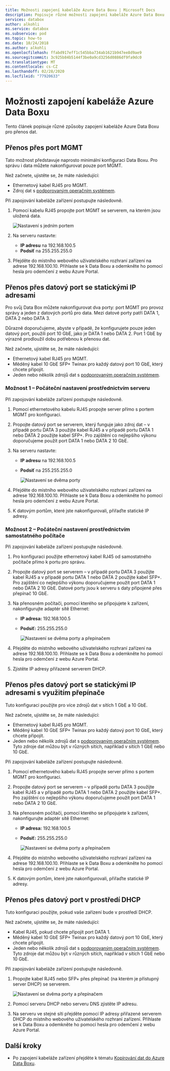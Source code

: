 ```yaml
---
title: Možnosti zapojení kabeláže Azure Data Boxu | Microsoft Docs
description: Popisuje různé možnosti zapojení kabeláže Azure Data Boxu.
services: databox
author: alkohli
ms.service: databox
ms.subservice: pod
ms.topic: how-to
ms.date: 10/24/2018
ms.author: alkohli
ms.openlocfilehash: ffabd917eff1c545bba734ab1621b947ee8d9ae9
ms.sourcegitcommit: 3c925b84b5144f3be0a9cd3256d0886df9fa9dc0
ms.translationtype: MT
ms.contentlocale: cs-CZ
ms.lasthandoff: 02/28/2020
ms.locfileid: "77920633"
---
```

# <a name="cabling-options-for-your-azure-data-box"></a>Možnosti zapojení kabeláže Azure Data Boxu

Tento článek popisuje různé způsoby zapojení kabeláže Azure Data Boxu pro přenos dat.

## <a name="transfer-via-mgmt-port"></a>Přenos přes port MGMT

Tato možnost představuje naprosto minimální konfiguraci Data Boxu. Pro správu i data můžete nakonfigurovat pouze port MGMT.

Než začnete, ujistěte se, že máte následující:

- Ethernetový kabel RJ45 pro MGMT.
- Zdroj dat s [podporovaným operačním systémem](data-box-system-requirements.md#supported-operating-systems-for-clients).

Při zapojování kabeláže zařízení postupujte následovně.

1. Pomocí kabelu RJ45 propojte port MGMT se serverem, na kterém jsou uložená data.

    ![Nastavení s jedním portem](media/data-box-cable-options/cabling-mgmt-only.png)

2. Na serveru nastavte:

    - **IP adresu** na 192.168.100.5
    - **Podsíť** na 255.255.255.0

3. Přejděte do místního webového uživatelského rozhraní zařízení na adrese 192.168.100.10. Přihlaste se k Data Boxu a odemkněte ho pomocí hesla pro odemčení z webu Azure Portal.


## <a name="transfer-via-data-port-with-static-ips"></a>Přenos přes datový port se statickými IP adresami

Pro svůj Data Box můžete nakonfigurovat dva porty: port MGMT pro provoz správy a jeden z datových portů pro data. Mezi datové porty patří DATA 1, DATA 2 nebo DATA 3.

Důrazně doporučujeme, abyste v případě, že konfigurujete pouze jeden datový port, použili port 10 GbE, jako je DATA 1 nebo DATA 2. Port 1 GbE by výrazně prodloužil dobu potřebnou k přenosu dat.

Než začnete, ujistěte se, že máte následující:

- Ethernetový kabel RJ45 pro MGMT.
- Měděný kabel 10 GbE SFP+ Twinax pro každý datový port 10 GbE, který chcete připojit.
- Jeden nebo několik zdrojů dat s [podporovaným operačním systémem](data-box-system-requirements.md#supported-operating-systems-for-clients).

### <a name="option-1---initial-setup-via-server"></a>Možnost 1 – Počáteční nastavení prostřednictvím serveru

Při zapojování kabeláže zařízení postupujte následovně.

1. Pomocí ethernetového kabelu RJ45 propojte server přímo s portem MGMT pro konfiguraci.
2. Propojte datový port se serverem, který funguje jako zdroj dat – v případě portu DATA 3 použijte kabel RJ45 a v případě portu DATA 1 nebo DATA 2 použijte kabel SFP+. Pro zajištění co nejlepšího výkonu doporučujeme použít port DATA 1 nebo DATA 2 10 GbE.
3. Na serveru nastavte:

   - **IP adresu** na 192.168.100.5
   - **Podsíť** na 255.255.255.0

     ![Nastavení se dvěma porty](media/data-box-cable-options/cabling-2-port-setup.png)

3. Přejděte do místního webového uživatelského rozhraní zařízení na adrese 192.168.100.10. Přihlaste se k Data Boxu a odemkněte ho pomocí hesla pro odemčení z webu Azure Portal.
4. K datovým portům, které jste nakonfigurovali, přiřaďte statické IP adresy.

### <a name="option-2---initial-setup-via-separate-computer"></a>Možnost 2 – Počáteční nastavení prostřednictvím samostatného počítače

Při zapojování kabeláže zařízení postupujte následovně.

1. Pro konfiguraci použijte ethernetový kabel RJ45 od samostatného počítače přímo k portu pro správu.
2. Propojte datový port se serverem – v případě portu DATA 3 použijte kabel RJ45 a v případě portu DATA 1 nebo DATA 2 použijte kabel SFP+. Pro zajištění co nejlepšího výkonu doporučujeme použít port DATA 1 nebo DATA 2 10 GbE. Datové porty jsou k serveru s daty připojené přes přepínač 10 GbE.
3. Na přenosném počítači, pomocí kterého se připojujete k zařízení, nakonfigurujte adaptér sítě Ethernet:

   - **IP adresa:** 192.168.100.5
   - **Podsíť:** 255.255.255.0

     ![Nastavení se dvěma porty a přepínačem](media/data-box-cable-options/cabling-with-static-ip.png)

3. Přejděte do místního webového uživatelského rozhraní zařízení na adrese 192.168.100.10. Přihlaste se k Data Boxu a odemkněte ho pomocí hesla pro odemčení z webu Azure Portal.
4. Zjistěte IP adresy přiřazené serverem DHCP.

## <a name="transfer-via-data-port-with-static-ips-using-a-switch"></a>Přenos přes datový port se statickými IP adresami s využitím přepínače 

Tuto konfiguraci použijte pro více zdrojů dat v sítích 1 GbE a 10 GbE.

Než začnete, ujistěte se, že máte následující:

- Ethernetový kabel RJ45 pro MGMT.
- Měděný kabel 10 GbE SFP+ Twinax pro každý datový port 10 GbE, který chcete připojit.
- Jeden nebo několik zdrojů dat s [podporovaným operačním systémem](data-box-system-requirements.md#supported-operating-systems-for-clients). Tyto zdroje dat můžou být v různých sítích, například v sítích 1 GbE nebo 10 GbE.

Při zapojování kabeláže zařízení postupujte následovně.

1. Pomocí ethernetového kabelu RJ45 propojte server přímo s portem MGMT pro konfiguraci.
2. Propojte datový port se serverem – v případě portu DATA 3 použijte kabel RJ45 a v případě portu DATA 1 nebo DATA 2 použijte kabel SFP+. Pro zajištění co nejlepšího výkonu doporučujeme použít port DATA 1 nebo DATA 2 10 GbE.
3. Na přenosném počítači, pomocí kterého se připojujete k zařízení, nakonfigurujte adaptér sítě Ethernet:

   - **IP adresa:** 192.168.100.5
   - **Podsíť:** 255.255.255.0

     ![Nastavení se dvěma porty a přepínačem](media/data-box-cable-options/cabling-with-switch-static-ip.png)

3. Přejděte do místního webového uživatelského rozhraní zařízení na adrese 192.168.100.10. Přihlaste se k Data Boxu a odemkněte ho pomocí hesla pro odemčení z webu Azure Portal.
4. K datovým portům, které jste nakonfigurovali, přiřaďte statické IP adresy.


## <a name="transfer-via-data-port-in-a-dhcp-environment"></a>Přenos přes datový port v prostředí DHCP

Tuto konfiguraci použijte, pokud vaše zařízení bude v prostředí DHCP.

Než začnete, ujistěte se, že máte následující:

- Kabel RJ45, pokud chcete připojit port DATA 1.
- Měděný kabel 10 GbE SFP+ Twinax pro každý datový port 10 GbE, který chcete připojit.
- Jeden nebo několik zdrojů dat s [podporovaným operačním systémem](data-box-system-requirements.md#supported-operating-systems-for-clients). Tyto zdroje dat můžou být v různých sítích, například v sítích 1 GbE nebo 10 GbE.

Při zapojování kabeláže zařízení postupujte následovně.

1. Propojte kabel RJ45 nebo SFP+ přes přepínač (na kterém je přístupný server DHCP) se serverem.

    ![Nastavení se dvěma porty a přepínačem](media/data-box-cable-options/cabling-dhcp-data-only.png)
2. Pomocí serveru DHCP nebo serveru DNS zjistěte IP adresu.
3. Na serveru ve stejné síti přejděte pomocí IP adresy přiřazené serverem DHCP do místního webového uživatelského rozhraní zařízení. Přihlaste se k Data Boxu a odemkněte ho pomocí hesla pro odemčení z webu Azure Portal.

## <a name="next-steps"></a>Další kroky

- Po zapojení kabeláže zařízení přejděte k tématu [Kopírování dat do Azure Data Boxu](data-box-deploy-copy-data.md).
